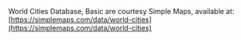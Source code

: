 World Cities Database, Basic are courtesy Simple Maps, available at: [https://simplemaps.com/data/world-cities](https://simplemaps.com/data/world-cities)
